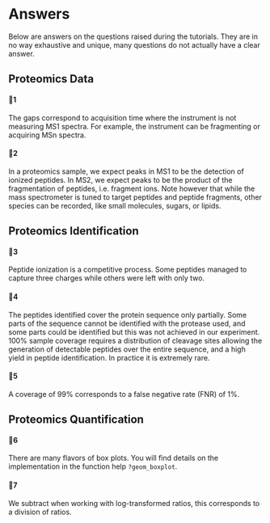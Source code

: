 # Answers

Below are answers on the questions raised during the tutorials. They are in no way exhaustive and unique, many questions do not actually have a clear answer.

## Proteomics Data

#### :thought_balloon:1

The gaps correspond to acquisition time where the instrument is not measuring MS1 spectra. For example, the instrument can be fragmenting or acquiring MSn spectra.


#### :thought_balloon:2

In a proteomics sample, we expect peaks in MS1 to be the detection of ionized peptides. In MS2, we expect peaks to be the product of the fragmentation of peptides, i.e. fragment ions. Note however that while the mass spectrometer is tuned to target peptides and peptide fragments, other species can be recorded, like small molecules, sugars, or lipids.


## Proteomics Identification

#### :thought_balloon:3

Peptide ionization is a competitive process. Some peptides managed to capture three charges while others were left with only two.


#### :thought_balloon:4

The peptides identified cover the protein sequence only partially. Some parts of the sequence cannot be identified with the protease used, and some parts could be identified but this was not achieved in our experiment. 100% sample coverage requires a distribution of cleavage sites allowing the generation of detectable peptides over the entire sequence, and a high yield in peptide identification. In practice it is extremely rare.


#### :thought_balloon:5

A coverage of 99% corresponds to a false negative rate (FNR) of 1%.


## Proteomics Quantification

#### :thought_balloon:6

There are many flavors of box plots. You will find details on the implementation in the function help `?geom_boxplot`.

#### :thought_balloon:7

We subtract when working with log-transformed ratios, this corresponds to a division of ratios.

